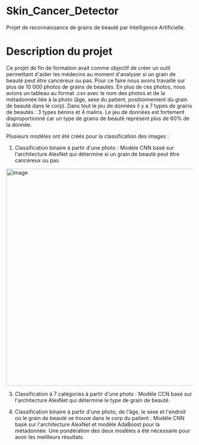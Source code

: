 # Skin_Cancer_Detector
Projet de reconnaissance de grains de beauté par Intelligence Artificielle.


# Description du projet
Ce projet de fin de formation avait comme objectif de créer un outil permettant d'aider les médecins au moment d'analyser si un grain de beauté peut être cancéreux ou pas. 
Pour ce faire nous avons travaillé sur plus de 10 000 photos de grains de beautés. En plus de ces photos, nous avions un tableau au format .csv avec le nom des photos et de la métadonnée liée à la photo (âge, sexe du patient, positionnement du grain de beauté dans le corp).
Dans tout le jeu de données il y a 7 types de grains de beautés : 3 types bénins et 4 malins. Le jeu de données est fortement disproportionné car un type de grains de beauté représent plus de 60% de la donnée. 

Plusieurs modèles ont été créés pour la classification des images : 

1. Classification binaire à partir d'une photo :
   Modèle CNN basé sur l'architecture AlexNet qui détermine si un grain de beauté peut être cancéreux ou pas.

<img width="584" alt="image" src="https://github.com/PavelBaGo/Skin_Cancer_Detector/assets/105585469/df34b04e-5191-4e9d-9181-edc81019038d">


3. Classification à 7 catégories à partir d'une photo :
   Modèle CCN basé sur l'architecture AlexNet qui détermine le type de grain de beauté.

4. Classification binaire à partir d'une photo, de l'âge, le sexe et l'endroit où le grain de beauté se trouve dans le corp du patient :
   Modèle CNN basé sur l'architecture AlexNet et modèle AdaBoost pour la métadonnée. Une pondération des deux modèles a été nécessaire pour avoir les meillleurs résultats.





